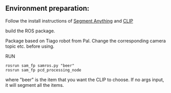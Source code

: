 ## Environment preparation:
Follow the install instructions of [Segment Anything](https://github.com/facebookresearch/segment-anything) and [CLIP](https://github.com/openai/CLIP)

build the ROS package.

Package based on Tiago robot from Pal. Change the corresponding camera topic etc. before using.

RUN
```
rosrun sam_fp samros.py "beer"
rosrun sam_fp pcd_processing_node
```
where "beer" is the item that you want the CLIP to choose. If no args input, it will segment all the items.
